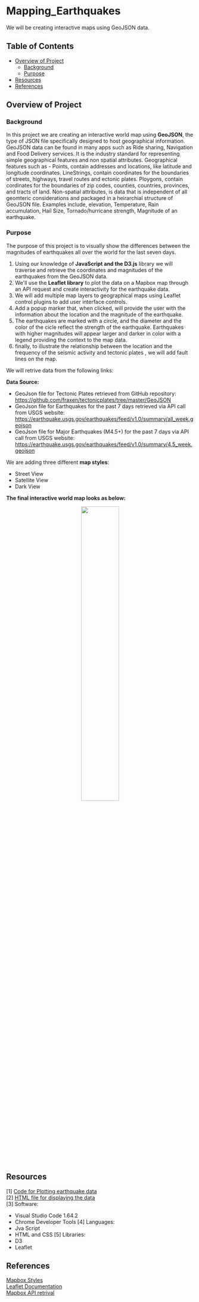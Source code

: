 # Mapping_Earthquakes
We will be creating interactive maps using GeoJSON data.

## Table of Contents
- [Overview of Project](#OverviewProject)
  * [Background](#Background)
  * [Purpose](#purpose)
- [Resources](#resources)
- [References](#references)


## <a name="OverviewProject"></a>Overview of Project
### <a name="Background"></a>Background
In this project we are creating an interactive world map using **GeoJSON**, the type of JSON file specifically designed to host geographical information.
GeoJSON data can be found in many apps such as Ride sharing, Navigation and Food Delivery services. It is the industry standard for representing simple geographical features and non spatial attributes. Geographical features such as - Points, contain addresses and locations, like latitude and longitude coordinates. LineStrings, contain coordinates for the boundaries of streets, highways, travel routes and ectonic plates. Ploygons, contain cordinates for the boundaries of zip codes, counties, countries, provinces, and tracts of land. 
Non-spatial attributes, is data that is independent of all geomteric considerations and packaged in a heirarchial structure of GeoJSON file. Examples include, elevation, Temperature, Rain accumulation, Hail Size, Tornado/hurricane strength, Magnitude of an earthquake.


### <a name="Purpose"></a>Purpose

The purpose of this project is to visually show the differences between the magnitudes of earthquakes all over the world for the last seven days.

1. Using our knowledge of **JavaScript and the D3.js** library we will traverse and retrieve the coordinates and magnitudes of the earthquakes from the GeoJSON data. 
2. We'll use the **Leaflet library** to plot the data on a Mapbox map through an API request and create interactivity for the earthquake data. 
3. We will add multiple map layers to geographical maps using Leaflet control plugins to add user interface controls.
4. Add a popup marker that, when clicked, will provide the user with the information about the location and the magnitude of the earthquake.
5. The earthquakes are marked with a circle, and the diameter and the color of the cicle reflect the strength of the earthquake. Earthquakes with higher magnitudes will appear larger and darker in color with a legend providing the context to the map data.
6. finally, to illustrate the relationship between the location and the frequency of the seismic activity and tectonic plates , we will add fault lines on the map.

We will retrive data from the following links:

**Data Source:**

* GeoJson file for Tectonic Plates retrieved from GitHub repository: <br>
  https://github.com/fraxen/tectonicplates/tree/master/GeoJSON
* GeoJson file for Earthquakes for the past 7 days retrieved via API call from USGS website:<br> 
  https://earthquake.usgs.gov/earthquakes/feed/v1.0/summary/all_week.geojson
* GeoJson file for Major Earthquakes (M4.5+) for the past 7 days via API call from USGS website:<br> 
  https://earthquake.usgs.gov/earthquakes/feed/v1.0/summary/4.5_week.geojson

We are adding three different **map styles**:
* Street View
* Satellite View
* Dark View

**The final interactive world map looks as below:**

<p align="center"> <img src = "earthquake_challenge/static/worldmap_gif.gif" width ="45%"> </p> 

## <a name="resources"></a> Resources
[1] [Code for Plotting earthquake data](earthquake_Challenge/static/js/challenge_logic.js) <br>
[2] [HTML file for displaying the data](earthquake_challenge/index.html) <br>
[3] Software: 
* Visual Studio Code 1.64.2
* Chrome Developer Tools
[4] Languages:
* Jva Script
* HTML and CSS
[5] Libraries:
* D3
* Leaflet

## <a name="references"></a> References
[Mapbox Styles](https://docs.mapbox.com/api/maps/styles/)<br>
[Leaflet Documentation](https://leafletjs.com/)<br>
[Mapbox API retrival](https://www.mapbox.com/)

